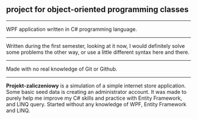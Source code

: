 ## project for object-oriented programming classes
***
WPF application written in C# programming language.
***
Written during the first semester, looking at it now, I would definitely solve some problems the other way, or use a little different syntax here and there.
***
Made with no real knowledge of Git or Github.
***
**Projekt-zaliczeniowy** is a simulation of a simple internet store application. Some basic seed data is creating an administrator account.
It was made to purely help me improve my C# skills and practice with Entity Framework, and LINQ query.
Started without any knowledge of WPF, Entity Framework and LINQ.
